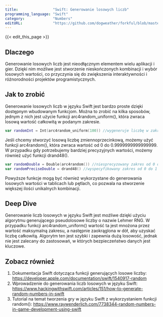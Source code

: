 ```yaml
---
title:                "Swift: Generowanie losowych liczb"
programming_language: "Swift"
category:             "Numbers"
editURL:              "https://github.com/dogweather/forkful/blob/master/content/pl/swift/generating-random-numbers.md"
---
```


{{< edit_this_page >}}

## Dlaczego

Generowanie losowych liczb jest nieodłącznym elementem wielu aplikacji i gier. Dzięki nim możliwe jest stworzenie nieskończonych kombinacji i wybór losowych wartości, co przyczynia się do zwiększenia interaktywności i różnorodności projektów programistycznych.

## Jak to zrobić

Generowanie losowych liczb w języku Swift jest bardzo proste dzięki dostępnym wbudowanym funkcjom. Można to zrobić na kilka sposobów, jednym z nich jest użycie funkcji arc4random_uniform(), która zwraca losową wartość całkowitą w podanym zakresie.

```Swift
var randomInt = Int(arc4random_uniform(100)) //wygeneruje liczbę w zakresie od 0 do 99
```

Jeśli chcemy stworzyć losową liczbę zmiennoprzecinkową, możemy użyć funkcji arc4random(), która zwraca wartość od 0 do 0.9999999999999999. W przypadku gdy potrzebujemy bardziej precyzyjnych wartości, możemy również użyć funkcji drand48().

```Swift
var randomDouble = Double(arc4random()) //niesprecyzowany zakres od 0 do 0.9999999999999999
var randomPreciseDouble = drand48() //wyspecyfikowany zakres od 0 do 1
```

Powyższe funkcje mogą być również wykorzystane do generowania losowych wartości w tablicach lub pętlach, co pozwala na stworzenie większej ilości unikalnych kombinacji.

## Deep Dive

Generowanie liczb losowych w języku Swift jest możliwe dzięki użyciu algorytmu generującego pseudolosowe liczby o nazwie Lehmer RNG. W przypadku funkcji arc4random_uniform() wartość ta jest mnożona przez wartość maksymalną zakresu, a następnie zaokrąglona w dół, aby uzyskać liczbę całkowitą. Algorytm ten jest szybki i zapewnia dużą losowość, jednak nie jest zalecany do zastosowań, w których bezpieczeństwo danych jest kluczowe.

## Zobacz również

1. Dokumentacja Swift dotycząca funkcji generujących losowe liczby: https://developer.apple.com/documentation/swift/1540917-random
2. Wprowadzenie do generowania liczb losowych w języku Swift: https://www.hackingwithswift.com/articles/151/how-to-generate-random-numbers-in-swift
3. Tutorial na temat tworzenia gry w języku Swift z wykorzystaniem funkcji random(): https://www.raywenderlich.com/7738344-random-numbers-in-game-development-using-swift